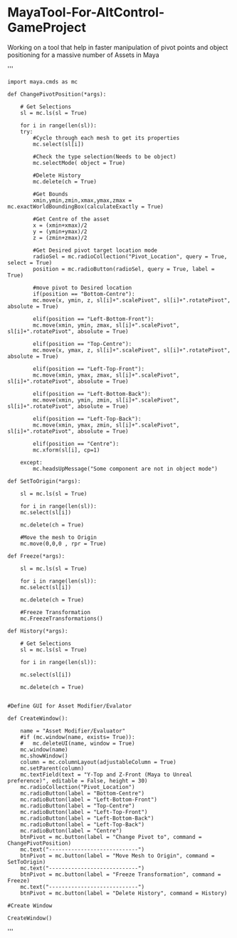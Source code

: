 # MayaTool-For-AltControl-GameProject
Working on a tool that help in faster manipulation of pivot points and object positioning for a massive number of Assets in Maya

'''

	import maya.cmds as mc

	def ChangePivotPosition(*args):

	    # Get Selections
	    sl = mc.ls(sl = True)

	    for i in range(len(sl)):
		try:
		    #Cycle through each mesh to get its properties 
		    mc.select(sl[i])

		    #Check the type selection(Needs to be object)
		    mc.selectMode( object = True)

		    #Delete History
		    mc.delete(ch = True)

		    #Get Bounds
		    xmin,ymin,zmin,xmax,ymax,zmax = mc.exactWorldBoundingBox(calculateExactly = True)

		    #Get Centre of the asset
		    x = (xmin+xmax)/2
		    y = (ymin+ymax)/2
		    z = (zmin+zmax)/2

		    #Get Desired pivot target location mode
		    radioSel = mc.radioCollection("Pivot_Location", query = True, select = True)
		    position = mc.radioButton(radioSel, query = True, label = True)

		    #move pivot to Desired location
		    if(position == "Bottom-Centre"):
			mc.move(x, ymin, z, sl[i]+".scalePivot", sl[i]+".rotatePivot", absolute = True)

		    elif(position == "Left-Bottom-Front"):
			mc.move(xmin, ymin, zmax, sl[i]+".scalePivot", sl[i]+".rotatePivot", absolute = True)

		    elif(position == "Top-Centre"):
			mc.move(x, ymax, z, sl[i]+".scalePivot", sl[i]+".rotatePivot", absolute = True)

		    elif(position == "Left-Top-Front"):
			mc.move(xmin, ymax, zmax, sl[i]+".scalePivot", sl[i]+".rotatePivot", absolute = True)

		    elif(position == "Left-Bottom-Back"):
			mc.move(xmin, ymin, zmin, sl[i]+".scalePivot", sl[i]+".rotatePivot", absolute = True)

		    elif(position == "Left-Top-Back"):
			mc.move(xmin, ymax, zmin, sl[i]+".scalePivot", sl[i]+".rotatePivot", absolute = True)

		    elif(position == "Centre"):
			mc.xform(sl[i], cp=1)

		except:
		    mc.headsUpMessage("Some component are not in object mode")

	def SetToOrigin(*args):

	    sl = mc.ls(sl = True)

	    for i in range(len(sl)):
		mc.select(sl[i])

		mc.delete(ch = True)

		#Move the mesh to Origin
		mc.move(0,0,0 , rpr = True)

	def Freeze(*args):

	    sl = mc.ls(sl = True)

	    for i in range(len(sl)):
		mc.select(sl[i])

		mc.delete(ch = True)

		#Freeze Transformation
		mc.FreezeTransformations()

	def History(*args):

	    # Get Selections
	    sl = mc.ls(sl = True)

	    for i in range(len(sl)):

		mc.select(sl[i])

		mc.delete(ch = True)


	#Define GUI for Asset Modifier/Evalator

	def CreateWindow():

		name = "Asset Modifier/Evaluator"
		#if (mc.window(name, exists= True)):
		#	mc.deleteUI(name, window = True)
		mc.window(name)
		mc.showWindow()
		column = mc.columnLayout(adjustableColumn = True)
		mc.setParent(column)
		mc.textField(text = "Y-Top and Z-Front (Maya to Unreal preference)", editable = False, height = 30)
		mc.radioCollection("Pivot_Location")
		mc.radioButton(label = "Bottom-Centre")
		mc.radioButton(label = "Left-Bottom-Front")
		mc.radioButton(label = "Top-Centre")
		mc.radioButton(label = "Left-Top-Front")
		mc.radioButton(label = "Left-Bottom-Back")
		mc.radioButton(label = "Left-Top-Back")
		mc.radioButton(label = "Centre")
		btnPivot = mc.button(label = "Change Pivot to", command = ChangePivotPosition)
		mc.text("----------------------------") 
		btnPivot = mc.button(label = "Move Mesh to Origin", command = SetToOrigin)
		mc.text("----------------------------")
		btnPivot = mc.button(label = "Freeze Transformation", command = Freeze)
		mc.text("----------------------------")
		btnPivot = mc.button(label = "Delete History", command = History)

	#Create Window

	CreateWindow()
'''
